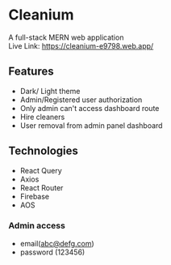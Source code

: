 # Cleanium
A full-stack MERN web application <br/>
Live Link:
https://cleanium-e9798.web.app/

## Features
- Dark/ Light theme
- Admin/Registered user authorization
- Only admin can't access dashboard route
- Hire cleaners
- User removal from admin panel dashboard

## Technologies
- React Query
- Axios
- React Router
- Firebase
- AOS

### Admin access
- email(abc@defg.com)
- password (123456)
